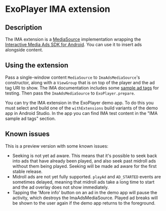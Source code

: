 # ExoPlayer IMA extension #

## Description ##

The IMA extension is a [MediaSource][] implementation wrapping the
[Interactive Media Ads SDK for Android][IMA]. You can use it to insert ads
alongside content.

[IMA]: https://developers.google.com/interactive-media-ads/docs/sdks/android/
[MediaSource]: https://github.com/google/ExoPlayer/blob/release-v2/library/core/src/main/java/com/google/android/exoplayer2/source/MediaSource.java

## Using the extension ##

Pass a single-window content `MediaSource` to `ImaAdsMediaSource`'s constructor,
along with a `ViewGroup` that is on top of the player and the ad tag URI to
show. The IMA documentation includes some [sample ad tags][] for testing. Then
pass the `ImaAdsMediaSource` to `ExoPlayer.prepare`.

You can try the IMA extension in the ExoPlayer demo app. To do this you must
select and build one of the `withExtensions` build variants of the demo app in
Android Studio. In the app you can find IMA test content in the "IMA sample ad
tags" section.

[sample ad tags]: https://developers.google.com/interactive-media-ads/docs/sdks/android/tags

## Known issues ##

This is a preview version with some known issues:

* Seeking is not yet ad aware. This means that it's possible to seek back into
  ads that have already been played, and also seek past midroll ads without
  them being played. Seeking will be made ad aware for the first stable release.
* Midroll ads are not yet fully supported. `playAd` and `AD_STARTED` events are
  sometimes delayed, meaning that midroll ads take a long time to start and the
  ad overlay does not show immediately.
* Tapping the 'More info' button on an ad in the demo app will pause the
  activity, which destroys the ImaAdsMediaSource. Played ad breaks will be
  shown to the user again if the demo app returns to the foreground.
